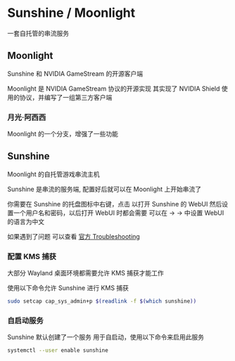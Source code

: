 # Sunshine / Moonlight
一套自托管的串流服务

## Moonlight

Sunshine 和 NVIDIA GameStream 的开源客户端

Moonlight 是 NVIDIA GameStream 协议的开源实现
其实现了 NVIDIA Shield 使用的协议，并编写了一组第三方客户端

<ProjectProperties name="Moonlight">
    <template #platform> <PlatformWindows/> <PlatformLinux/> <PlatformMacOS/> <PlatformAndroid/> </template>
    <template #url>
        <LinkGithub project="moonlight-stream/moonlight-qt" suffix="Qt (PC)"/>
        <LinkGithub project="moonlight-stream/moonlight-android" suffix="Android"/>
    </template>
    <template #license> GPL-3.0 </template>
    <template #android> com.limelight </template>
</ProjectProperties>

<ProjectDownloads
    winget="MoonlightGameStreamingProject.Moonlight"
    archlinux_repo="extra" archlinux_name="moonlight-qt"
    obtainium_github="moonlight-stream/moonlight-android"
/>

### 月光·阿西西

Moonlight 的一个分支，增强了一些功能

<ProjectProperties name="月光·阿西西">
    <template #platform> <PlatformAndroid/> </template>
    <template #url> <LinkGithub project="Axixi2233/moonlight-android"/> </template>
    <template #license> GPL-3.0 </template>
    <template #android> com.limelight.unofficialA </template>
</ProjectProperties>

<ProjectDownloads
    obtainium_github="Axixi2233/moonlight-android"
/>

## Sunshine

Moonlight 的自托管游戏串流主机

<ProjectProperties name="Sunshine">
    <template #platform> <PlatformWindows text="Windows 10+"/> <PlatformLinux/> <PlatformMacOS text="MacOS 13+"/> </template>
    <template #url> <LinkGithub project="LizardByte/Sunshine"/> </template>
    <template #license> GPL-3.0 </template>
</ProjectProperties>

<ProjectDownloads
    winget="LizardByte.Sunshine"
    archlinuxcn="sunshine"
    aur="sunshine-bin"
/>

Sunshine 是串流的服务端, 配置好后就可以在 Moonlight 上开始串流了

你需要在 Sunshine 的托盘图标中右键，点击 <BadgeText text="Open Sunshine"/> 以打开 Sunshine 的 WebUI
然后设置一个用户名和密码，以后打开 WebUI 时都会需要
可以在 <BadgeText text="Configuration"/> -> <BadgeText text="General"/> -> <BadgeText text="Locale"/> 中设置 WebUI 的语言为中文

如果遇到了问题 可以查看 [官方 Troubleshooting](https://docs.lizardbyte.dev/projects/sunshine/latest/md_docs_2troubleshooting.html)

### 配置 KMS 捕获 <PlatformLinux/>

大部分 Wayland 桌面环境都需要允许 KMS 捕获才能工作

使用以下命令允许 Sunshine 进行 KMS 捕获

```bash
sudo setcap cap_sys_admin+p $(readlink -f $(which sunshine))
```

### 自启动服务 <PlatformLinux/>

Sunshine 默认创建了一个服务 用于自启动，使用以下命令来启用此服务

```bash
systemctl --user enable sunshine
```
